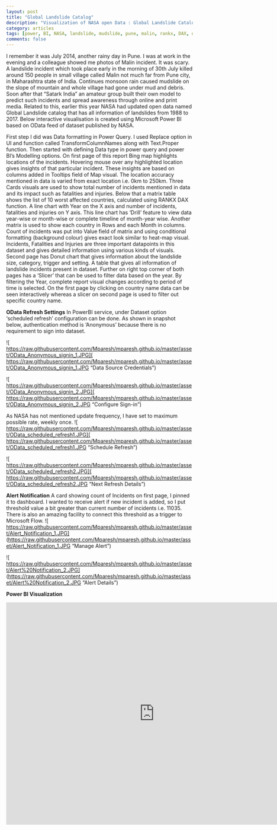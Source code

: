```yaml
---
layout: post
title: "Global Landslide Catalog"
description: "Visualization of NASA open Data : Global Landslide Catalog (1988 - 2017)"
category: articles
tags: [power, BI, NASA, landslide, mudslide, pune, malin, rankx, DAX, open, data, Visualization, global, satark, india]
comments: false
---
```


I remember it was July 2014, another rainy day in Pune. I was at work in the evening and a colleague showed me photos of Malin incident. It was scary. A landslide incident which took place early in the morning of 30th July killed around 150 people in small village called Malin not much far from Pune city, in Maharashtra state of India. Continues monsoon rain caused mudslide on the slope of mountain and whole village had gone under mud and debris. Soon after that “Satark India” an amateur group built their own model to predict such incidents and spread awareness through online and print media. Related to this, earlier this year NASA had updated open data named Global Landslide catalog that has all information of landslides from 1988 to 2017. Below interactive visualisation is created using Microsoft Power BI based on OData feed of dataset published by NASA.

First step I did was Data formatting in Power Query. I used Replace option in UI and function called TransformColumnNames along with Text.Proper function. Then started with defining Data type in power query and power BI’s Modelling options. On first page of this report Bing map highlights locations of the incidents. Hovering mouse over any highlighted location gives insights of that particular incident. These insights are based on columns added in Tooltips field of Map visual. The location accuracy mentioned in data is varied from exact location i.e. 0km to 250km. Three Cards visuals are used to show total number of incidents mentioned in data and its impact such as fatalities and injuries. Below that a matrix table shows the list of 10 worst affected countries, calculated using RANKX DAX function. A line chart with Year on the X axis and number of incidents, fatalities and injuries on Y axis. This line chart has ‘Drill’ feature to view data year-wise or month-wise or complete timeline of month-year wise. Another matrix is used to show each country in Rows and each Month in columns. Count of incidents was put into Value field of matrix and using conditional formatting (background colour) gives exact look similar to heat-map visual. Incidents, Fatalities and Injuries are three important datapoints in this dataset and gives detailed information using various kinds of visuals. 
Second page has Donut chart that gives information about the landslide size, category, trigger and setting. A table that gives all information of landslide incidents present in dataset.
Further on right top corner of both pages has a ‘Slicer’ that can be used to filter data based on the year. By filtering the Year, complete report visual changes according to period of time is selected. On the first page by clicking on country name data can be seen interactively whereas a slicer on second page is used to filter out specific country name.


**OData Refresh Settings**
In PowerBI service, under Dataset option ‘scheduled refresh’ configuration can be done. As shown in snapshot below, authentication method is ‘Anonymous’ because there is no requirement to sign into dataset.

![ https://raw.githubusercontent.com/Mparesh/mparesh.github.io/master/asset/OData_Anonymous_signin_1.JPG]( https://raw.githubusercontent.com/Mparesh/mparesh.github.io/master/asset/OData_Anonymous_signin_1.JPG “Data Source Credentials”)


![ https://raw.githubusercontent.com/Mparesh/mparesh.github.io/master/asset/OData_Anonymous_signin_2.JPG]( https://raw.githubusercontent.com/Mparesh/mparesh.github.io/master/asset/OData_Anonymous_signin_2.JPG “Configure Sign-in”) 


As NASA has not mentioned update frequency, I have set to maximum possible rate, weekly once.
![ https://raw.githubusercontent.com/Mparesh/mparesh.github.io/master/asset/OData_scheduled_refresh1.JPG]( https://raw.githubusercontent.com/Mparesh/mparesh.github.io/master/asset/OData_scheduled_refresh1.JPG “Schedule Refresh”) 


![ https://raw.githubusercontent.com/Mparesh/mparesh.github.io/master/asset/OData_scheduled_refresh2.JPG]( https://raw.githubusercontent.com/Mparesh/mparesh.github.io/master/asset/OData_scheduled_refresh2.JPG “Next Refresh Details”) 


**Alert Notification**
A card showing count of Incidents on first page, I pinned it to dashboard. I wanted to receive alert if new incident is added, so I put threshold value a bit greater than current number of incidents i.e. 11035. There is also an amazing facility to connect this threshold as a trigger to Microsoft Flow.
![ https://raw.githubusercontent.com/Mparesh/mparesh.github.io/master/asset/Alert_Notification_1.JPG] (https://raw.githubusercontent.com/Mparesh/mparesh.github.io/master/asset/Alert_Notification_1.JPG “Manage Alert”)

![ https://raw.githubusercontent.com/Mparesh/mparesh.github.io/master/asset/Alert%20Notification_2.JPG] (https://raw.githubusercontent.com/Mparesh/mparesh.github.io/master/asset/Alert%20Notification_2.JPG “Alert Details”)



**Power BI Visualization**


<iframe width="800" height="600" src="https://app.powerbi.com/view?r=eyJrIjoiZjBlYjBiYzMtMjdkOC00MGViLTlkMjYtMjRkZmQ3YWYwNzYxIiwidCI6IjliOTFmNGY2LWVmM2EtNDFkZS1hNWE4LTJkYTZkYjg2MDkxYSJ9" frameborder="0" allowFullScreen="true"></iframe>

